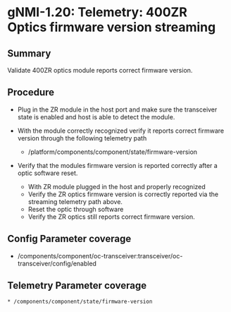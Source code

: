 # gNMI-1.20: Telemetry: 400ZR Optics firmware version streaming

## Summary

Validate 400ZR optics module reports correct firmware version.

## Procedure

*   Plug in the ZR module in the host port and make sure the transceiver 
    state is enabled and host is able to detect the module.
*   With the module correctly recognized verify it reports correct firmware
    version through the following telemetry path
    *   /platform/components/component/state/firmware-version

*   Verify that the modules firmware version is reported correctly after a
    optic software reset.

    *   With ZR module plugged in the host and properly recognized 
    *   Verify the ZR optics firmware version is correctly reported via the 
        streaming telemetry path above.
    *   Reset the optic through software
    *   Verify the ZR optics still reports correct firmware version. 

## Config Parameter coverage

*   /components/component/oc-transceiver:transceiver/oc-transceiver/config/enabled

## Telemetry Parameter coverage

    * /components/component/state/firmware-version